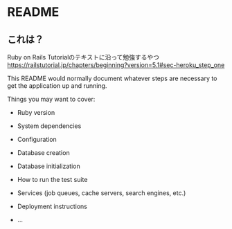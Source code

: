 # README

## これは？
Ruby on Rails Tutorialのテキストに沿って勉強するやつ
https://railstutorial.jp/chapters/beginning?version=5.1#sec-heroku_step_one

This README would normally document whatever steps are necessary to get the
application up and running.

Things you may want to cover:

* Ruby version

* System dependencies

* Configuration

* Database creation

* Database initialization

* How to run the test suite

* Services (job queues, cache servers, search engines, etc.)

* Deployment instructions

* ...
